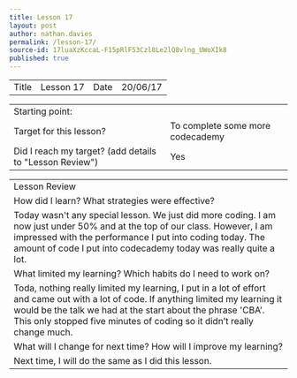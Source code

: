 ```yaml
---
title: Lesson 17
layout: post
author: nathan.davies
permalink: /lesson-17/
source-id: 17luaXzKccaL-F15pRlF53Czl8Le2lQ8vlng_UWoXIk8
published: true
---
```

<table>
  <tr>
    <td>Title</td>
    <td>Lesson 17</td>
    <td>Date</td>
    <td>20/06/17</td>
  </tr>
</table>


<table>
  <tr>
    <td>Starting point:</td>
    <td></td>
  </tr>
  <tr>
    <td>Target for this lesson?</td>
    <td>To complete some more codecademy</td>
  </tr>
  <tr>
    <td>Did I reach my target? 
(add details to "Lesson Review")</td>
    <td> Yes</td>
  </tr>
</table>


<table>
  <tr>
    <td>Lesson Review</td>
  </tr>
  <tr>
    <td>How did I learn? What strategies were effective? </td>
  </tr>
  <tr>
    <td>Today wasn't any special lesson. We just did more coding. I am now just under 50% and at the top of our class. However, I am impressed with the performance I put into coding today. The amount of code I put into codecademy today was really quite a lot.</td>
  </tr>
  <tr>
    <td>What limited my learning? Which habits do I need to work on? </td>
  </tr>
  <tr>
    <td>Toda, nothing really limited my learning, I put in a lot of effort and came out with a lot of code. If anything limited my learning it would be the talk we had at the start about the phrase 'CBA’. This only stopped five minutes of coding so it didn’t really change much.</td>
  </tr>
  <tr>
    <td>What will I change for next time? How will I improve my learning?</td>
  </tr>
  <tr>
    <td>Next time, I will do the same as I did this lesson.</td>
  </tr>
</table>


